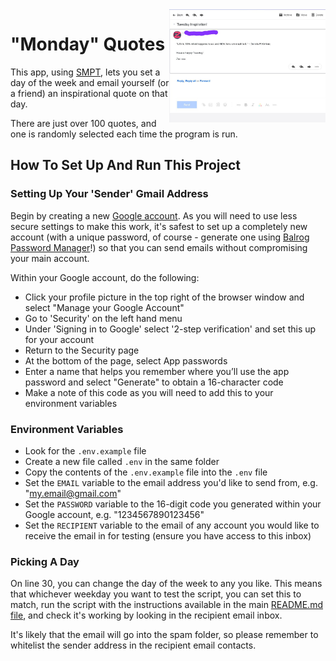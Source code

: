 <img src="https://github.com/ZanClifton/intermediate-python-projects/blob/main/images/quote-email.jpeg" width=250px align=right alt="Language Flash Cards"/>

# "Monday" Quotes

This app, using [SMPT](https://sendgrid.com/blog/what-is-an-smtp-server/), lets you set a day of the week and email yourself (or a friend) an inspirational quote on that day.

There are just over 100 quotes, and one is randomly selected each time the program is run.

## How To Set Up And Run This Project

### Setting Up Your 'Sender' Gmail Address

Begin by creating a new [Google account](https://accounts.google.com/signup/v2/webcreateaccount?flowName=GlifWebSignIn&flowEntry=SignUp). As you will need to use less secure settings to make this work, it's safest to set up a completely new account (with a unique password, of course - generate one using [Balrog Password Manager](https://github.com/ZanClifton/intermediate-python-projects/tree/main/10-password-manager)!) so that you can send emails without compromising your main account.

Within your Google account, do the following:

- Click your profile picture in the top right of the browser window and select "Manage your Google Account"
- Go to 'Security' on the left hand menu
- Under 'Signing in to Google' select '2-step verification' and set this up for your account
- Return to the Security page
- At the bottom of the page, select App passwords
- Enter a name that helps you remember where you’ll use the app password and select "Generate" to obtain a 16-character code
- Make a note of this code as you will need to add this to your environment variables

### Environment Variables

- Look for the `.env.example` file
- Create a new file called `.env` in the same folder
- Copy the contents of the `.env.example` file into the `.env` file
- Set the `EMAIL` variable to the email address you'd like to send from, e.g. "my.email@gmail.com"
- Set the `PASSWORD` variable to the 16-digit code you generated within your Google account, e.g. "1234567890123456"
- Set the `RECIPIENT` variable to the email of any account you would like to receive the email in for testing (ensure you have access to this inbox)

### Picking A Day

On line 30, you can change the day of the week to any you like. This means that whichever weekday you want to test the script, you can set this to match, run the script with the instructions available in the main [README.md file](https://github.com/ZanClifton/intermediate-python-projects#readme), and check it's working by looking in the recipient email inbox.

It's likely that the email will go into the spam folder, so please remember to whitelist the sender address in the recipient email contacts.
